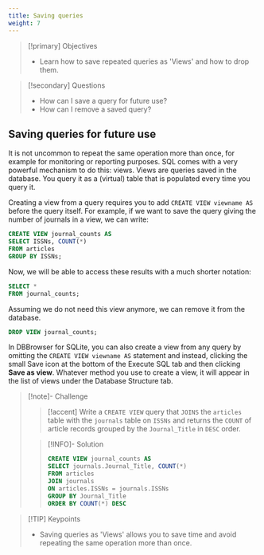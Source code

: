 ```yaml
---
title: Saving queries
weight: 7
---
```



> [!primary] Objectives
> - Learn how to save repeated queries as 'Views' and how to drop them.

> [!secondary] Questions
> - How can I save a query for future use?
> - How can I remove a saved query?


## Saving queries for future use

It is not uncommon to repeat the same operation more than once, for example
for monitoring or reporting purposes. SQL comes with a very powerful mechanism
to do this: views. Views are queries saved in the database. You query it as a
(virtual) table that is populated every time you query it.

Creating a view from a query requires you to add `CREATE VIEW viewname AS`
before the query itself. For example, if we want to save the query giving
the number of journals in a view, we can write:

```sql
CREATE VIEW journal_counts AS
SELECT ISSNs, COUNT(*)
FROM articles
GROUP BY ISSNs;
```

Now, we will be able to access these results with a much shorter notation:

```sql
SELECT *
FROM journal_counts;
```

Assuming we do not need this view anymore, we can remove it from the database.

```sql
DROP VIEW journal_counts;
```

In DBBrowser for SQLite, you can also create a view from any query by omitting
the `CREATE VIEW viewname AS` statement and instead, clicking the small Save
icon at the bottom of the Execute SQL tab and then clicking **Save as view**.
Whatever method you use to create a view, it will appear in the list of views
under the Database Structure tab.



> [!note]- Challenge
> > [!accent] 
> > Write a `CREATE VIEW` query that `JOINS` the `articles` table with the `journals` table on `ISSNs` and returns the `COUNT` of article records grouped by the `Journal_Title` in `DESC` order.
>
> > [!INFO]- Solution
> > ```sql
> > CREATE VIEW journal_counts AS
> > SELECT journals.Journal_Title, COUNT(*)
> > FROM articles
> > JOIN journals
> > ON articles.ISSNs = journals.ISSNs
> > GROUP BY Journal_Title
> > ORDER BY COUNT(*) DESC
> > ```


> [!TIP] Keypoints
> - Saving queries as 'Views' allows you to save time and avoid repeating the same operation more than once.



